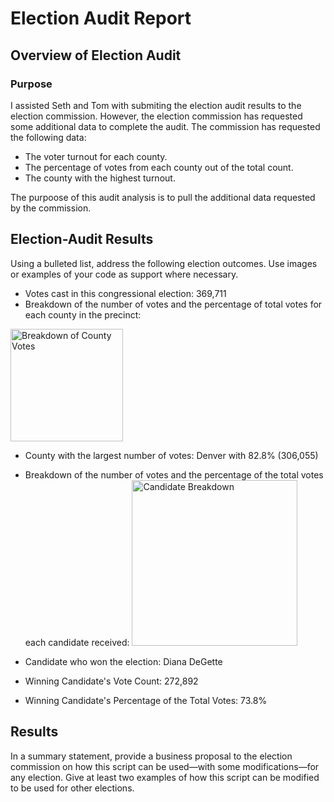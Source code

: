 # Election Audit Report

## Overview of Election Audit
### Purpose
I assisted Seth and Tom with submiting the election audit results to the election commission. However, the election commission has requested some additional data to complete the audit. The commission has requested the following data:
- The voter turnout for each county.
- The percentage of votes from each county out of the total count.
- The county with the highest turnout.

The purpoose of this audit analysis is to pull the additional data requested by the commission.

## Election-Audit Results
Using a bulleted list, address the following election outcomes. Use images or examples of your code as support where necessary.

- Votes cast in this congressional election: 369,711 
- Breakdown of the number of votes and the percentage of total votes for each county in the precinct:
<img width="180" alt="Breakdown of County Votes" src="https://user-images.githubusercontent.com/85654649/126088047-d4ecd6bb-6f5a-4f00-adc4-84220bfb29e7.png">

- County with the largest number of votes: Denver with 82.8% (306,055)
- Breakdown of the number of votes and the percentage of the total votes each candidate received: <img width="265" alt="Candidate Breakdown" src="https://user-images.githubusercontent.com/85654649/126088154-5d62289b-b3ac-4ef0-b5a1-d89943eb8c1a.png">

- Candidate who won the election: Diana DeGette
- Winning Candidate's Vote Count: 272,892
- Winning Candidate's Percentage of the Total Votes: 73.8%

## Results
In a summary statement, provide a business proposal to the election commission on how this script can be used—with some modifications—for any election. Give at least two examples of how this script can be modified to be used for other elections.
